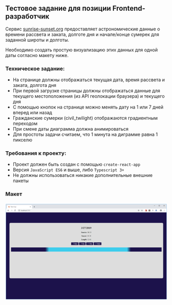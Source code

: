 ## Тестовое задание для позиции Frontend-разработчик

Сервис [sunrise-sunset.org](https://sunrise-sunset.org/api) предоставляет астрономические данные о времени рассвета
и заката, долготе дня и начале/конце сумерек для заданной широты и долготы.

Необходимо создать простую визуализацию этих данных для одной даты согласно макету ниже.

### Техническое задание:

* На странице должны отображаться текущая дата, время рассвета и заката, долгота дня
* При первой загрузке страницы должны отображаться данные для текущего
  местоположения (из API геолокации браузера) и текущего дня
* С помощью кнопок на странице можно менять дату на 1 или 7 дней вперед или назад
* Гражданские сумерки (civil_twilight) отображаются градиентным переходом
* При смене даты диаграмма должна анимироваться
* Для простоты задачи считаем, что 1 минута на диграмме равна 1 пикселю

### Требования к проекту:

* Проект должен быть создан с помощью `create-react-app`
* Версия `JavaScript ES6` и выше, либо `Typescript 3+`
* Не должны использоваться никакие дополнительные внешние пакеты

### Макет
![api.sunrise-sunset.org](./layout.png)
